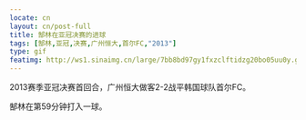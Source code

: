 ```yaml
---
locate: cn
layout: cn/post-full
title: 郜林在亚冠决赛的进球
tags: [郜林,亚冠,决赛,广州恒大,首尔FC,"2013"]
type: gif
featimg: http://ws1.sinaimg.cn/large/7bb8bd97gy1fxzclftidzg20bo05uu0y.gif
---
```


2013赛季亚冠决赛首回合，广州恒大做客2-2战平韩国球队首尔FC。

郜林在第59分钟打入一球。